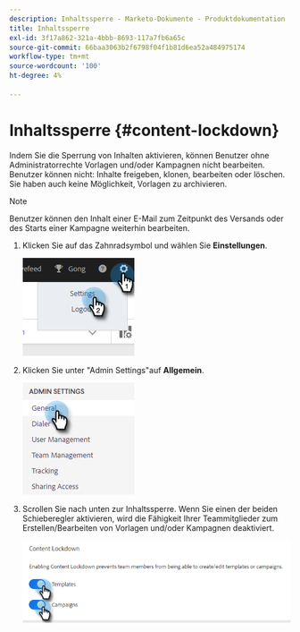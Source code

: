```yaml
---
description: Inhaltssperre - Marketo-Dokumente - Produktdokumentation
title: Inhaltssperre
exl-id: 3f17a862-321a-4bbb-8693-117a7fb6a65c
source-git-commit: 66baa3063b2f6798f04f1b81d6ea52a484975174
workflow-type: tm+mt
source-wordcount: '100'
ht-degree: 4%

---
```


# Inhaltssperre {#content-lockdown}

Indem Sie die Sperrung von Inhalten aktivieren, können Benutzer ohne Administratorrechte Vorlagen und/oder Kampagnen nicht bearbeiten. Benutzer können nicht: Inhalte freigeben, klonen, bearbeiten oder löschen. Sie haben auch keine Möglichkeit, Vorlagen zu archivieren.

>[!NOTE]
>
>Benutzer können den Inhalt einer E-Mail zum Zeitpunkt des Versands oder des Starts einer Kampagne weiterhin bearbeiten.

1. Klicken Sie auf das Zahnradsymbol und wählen Sie **Einstellungen**.

   ![](assets/content-lockdown-1.png)

1. Klicken Sie unter &quot;Admin Settings&quot;auf **Allgemein**.

   ![](assets/content-lockdown-2.png)

1. Scrollen Sie nach unten zur Inhaltssperre. Wenn Sie einen der beiden Schieberegler aktivieren, wird die Fähigkeit Ihrer Teammitglieder zum Erstellen/Bearbeiten von Vorlagen und/oder Kampagnen deaktiviert.

   ![](assets/content-lockdown-3.png)
